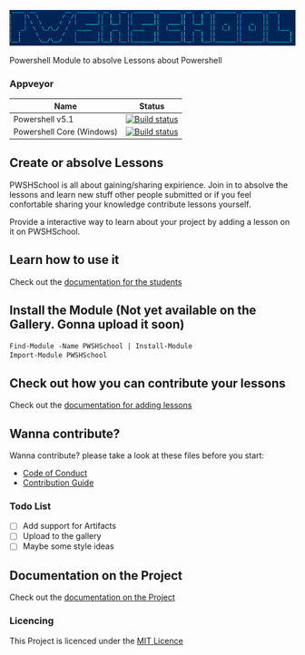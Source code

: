 ![PWSHSchool](Img/PWSHSchool.png)

Powershell Module to absolve Lessons about Powershell

### Appveyor
| Name        | Status           |
|---------------|-------------| 
| Powershell v5.1      | [![Build status](https://ci.appveyor.com/api/projects/status/77l7qfo5jqva7pie/branch/master?svg=true)](https://ci.appveyor.com/project/bateskevin/pwshschool/branch/master)      |
| Powershell Core (Windows)      | [![Build status](https://ci.appveyor.com/api/projects/status/adwo8qal23fp15qk?svg=true)](https://ci.appveyor.com/project/bateskevin/pwshschool-pj177) |


## Create or absolve Lessons
PWSHSchool is all about gaining/sharing expirience. Join in to absolve 
the lessons and learn new stuff other people submitted or if you feel
confortable sharing your knowledge contribute lessons yourself. 

Provide a interactive way to learn about your project by adding a lesson on it on PWSHSchool.

## Learn how to use it

Check out the [documentation for the students](docs/Students.md)

## Install the Module (Not yet available on the Gallery. Gonna upload it soon)

```
Find-Module -Name PWSHSchool | Install-Module
Import-Module PWSHSchool
```

## Check out how you can contribute your lessons

Check out the [documentation for adding lessons](docs/AddLessons.md)

## Wanna contribute? 

Wanna contribute? please take a look at these files before you start:

* [Code of Conduct](docs/CODE_OF_CONDUCT.md)
* [Contribution Guide](docs/CONTRIBUTING.md)

### Todo List

- [ ] Add support for Artifacts
- [ ] Upload to the gallery
- [ ] Maybe some style ideas

## Documentation on the Project

Check out the [documentation on the Project](docs/Project.md)

### Licencing

This Project is licenced under the [MIT Licence](LICENSE)
